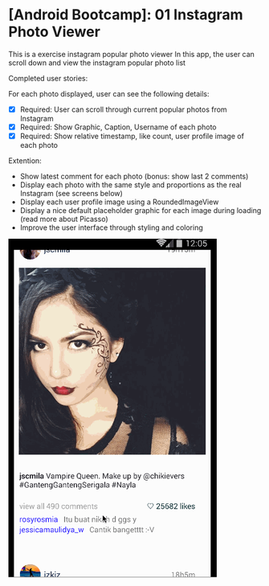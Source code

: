 # [Android Bootcamp]: 01   Instagram Photo Viewer

This is a exercise instagram popular photo viewer
In this app, the user can scroll down and view the instagram popular photo list

Completed user stories:

For each photo displayed, user can see the following details:
 * [x] Required: User can scroll through current popular photos from Instagram
 * [x] Required: Show Graphic, Caption, Username of each photo
 * [x] Required: Show relative timestamp, like count, user profile image of each photo
  
Extention:
 * Show latest comment for each photo (bonus: show last 2 comments)
 * Display each photo with the same style and proportions as the real Instagram (see screens below)
 * Display each user profile image using a RoundedImageView
 * Display a nice default placeholder graphic for each image during loading (read more about Picasso)
 * Improve the user interface through styling and coloring

![Video Walkthrough](instagramPhotoViewer.gif) 
